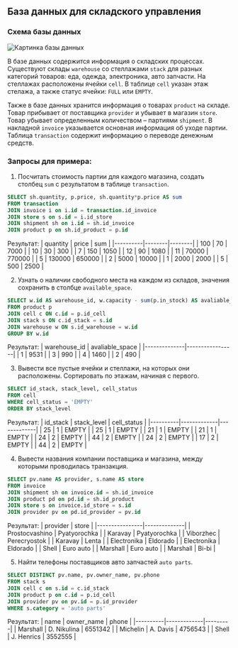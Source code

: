 ## База данных для складского управления
### Схема базы данных
  ![Картинка базы данных](https://drive.google.com/uc?id=1x59jzmMItcwBY0PtwJDJdLzg7llnawt6)
  

  В базе данных содержится информация о складских процессах. Существуют склады `warehouse` со стеллажами `stack` для разных категорий товаров: еда, одежда, электроника, авто запчасти. На стеллажах расположены ячейки `cell`. В таблице `cell` указан этаж стелажа, а также статус ячейки: `FULL` или `EMPTY`.
  
  Также в базе данных хранится информация о товарах `product` на складе. Товар прибывает от поставщика `provider` и убывает в магазин `store`. Товар убывает определенным количеством – партиями `shipment`. В накладной `invoice` указывается основная информация об уходе партии. Таблица `transaction` содержит информацию о переводе денежным средств.   
### Запросы для примера:

1.  Посчитать стоимость партии для каждого магазина, создать столбец `sum` с результатом в таблице `transaction`.
```sql
SELECT sh.quantity, p.price, sh.quantity*p.price AS sum
FROM transaction
JOIN invoice i on i.id = transaction.id_invoice
JOIN store s on s.id = i.id_store
JOIN shipment sh on i.id = sh.id_invoice
JOIN product p on sh.id_product = p.id
```
Результат:
| quantity | price  | sum    |
|----------|--------|--------|
| 100      | 70     | 7000   |
| 10       | 30     | 300    |
| 7        | 150    | 1050   |
| 12       | 90     | 1080   |
| 11       | 70000  | 770000 |
| 5        | 130000 | 650000 |
| 2        | 5000   | 10000  |
| 1        | 2000   | 2000   |
| 5        | 500    | 2500   | 

2. Узнать о наличии свободного места на каждом из складов, значения сохранить в столбце `available_space`.
```sql
SELECT w.id AS warehouse_id, w.capacity - sum(p.in_stock) AS avaliable_space
FROM product p
JOIN cell c ON c.id = p.id_cell
JOIN stack s ON c.id_stack = s.id
JOIN warehouse w ON s.id_warehouse = w.id
GROUP BY w.id
```
Результат:
| warehouse_id | avaliable_space |
|--------------|-----------------|
| 1            | 9531            |
| 3            | 990             |
| 4            | 1460            |
| 2            | 490             |


3. Вывести все пустые ячейки и стеллажи, на которых они расположены. Сортировать по этажам, начиная с первого. 
```sql
SELECT id_stack, stack_level, cell_status
FROM cell
WHERE cell_status = 'EMPTY'
ORDER BY stack_level
```
Результат:
| id_stack | stack_level | cell_status |
|----------|-------------|-------------|
| 25       | 1           | EMPTY       |
| 25       | 1           | EMPTY       |
| 21       | 1           | EMPTY       |
| 21       | 1           | EMPTY       |
| 24       | 2           | EMPTY       |
| 44       | 2           | EMPTY       |
| 24       | 2           | EMPTY       |
| 17       | 2           | EMPTY       |
| 44       | 2           | EMPTY       |

4. Вывести названия компании поставщика и магазина, между которыми проводилась транзакция.
```sql
SELECT pv.name AS provider, s.name AS store
FROM invoice
JOIN shipment sh on invoice.id = sh.id_invoice
JOIN product pd on pd.id = sh.id_product
JOIN store s on invoice.id_store = s.id
JOIN provider pv on pd.id_provider = pv.id
```
Результат:
| provider       | store        |
|----------------|--------------|
| Prostocvashino | Pyatyorochka |
| Karavay        | Pyatyorochka |
| Viborzhec      | Perecryostok |
| Karavay        | Lenta        |
| Electronika    | Eldorado     |
| Electronika    | Eldorado     |
| Shell          | Euro auto    |
| Marshall       | Euro auto    |
| Marshall       | Bi-bi        |

5. Найти телефоны поставщиков авто запчастей `auto parts`.
```sql
SELECT DISTINCT pv.name, pv.owner_name, pv.phone
FROM stack s
JOIN cell c on s.id = c.id_stack
JOIN product p on c.id = p.id_cell
JOIN provider pv on pv.id = p.id_provider
WHERE s.category = 'auto parts'
```
Результат:
| name     | owner_name  | phone   |
|----------|-------------|---------|
| Marshall | D. Nikulina | 6551342 |
| Michelin | A. Davis    | 4756543 |
| Shell    | J. Henrics  | 3552555 |
